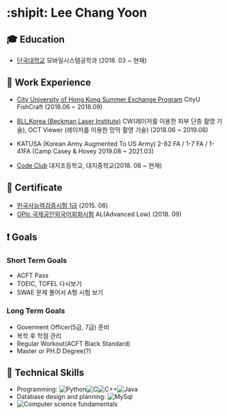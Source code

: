 # :shipit: Lee Chang Yoon


## :mortar_board: Education

- [단국대학교](https://dankook.ac.kr/)  모바일시스템공학과 (2018. 03 ~ 현재) 


## :office: Work Experience

- [City University of Hong Kong Summer Exchange Program](https://github.com/tony2037/CityU_FishCraft)
CityU FishCraft (2018.06 ~ 2018.09)

- [BLI_Korea (Beckman Laser Institute)](https://www.dankook.ac.kr/web/ins33)
CW(레이저를 이용한 피부 단층 촬영 기술), OCT Viewer (레이저를 이용한 망막 촬영 기술)  (2018.06 ~ 2019.08)

- KATUSA (Korean Army Augmented To US Army)
2-82 FA / 1-7 FA / 1-41FA (Camp Casey & Hovey 2019.08 ~ 2021.03)

- [Code Club](https://codeclub.org/en/)
대지조등학교, 대지중학교(2018. 08 ~ 현재)


## :page_facing_up: Certificate

- [한국사능력검증시험 1급](http://www.historyexam.go.kr/main/mainPage.do?netfunnel_key=9F5D4BE9E77F75893F3B76CEA24612C6475080EB264B4AC94C1F1256E020A9FA6DAA4897721A56495842B3C195CE1AF496FAA19A02F68D311306916EE245D1D85186A0AC3058C5455A8880A050846BAABB781E7311EA045B99D06700794B6486C9432C1EAC87FD6972FDD7A1CBE08AF42C302C30) (2015. 06)
- [OPIc 국제공인외국어회화시험](https://www.opic.or.kr/opics/jsp/senior/index.jsp) AL(Advanced Low) (2018. 09)


## :exclamation: Goals

### Short Term Goals
- ACFT Pass
- TOEIC, TOFEL 다시보기
- SWAE 문제 풀어서 A형 시험 보기

### Long Term Goals
- Goverment Officer(5급, 7급) 준비
- 복학 후 학점 관리
- Regular Workout(ACFT Black Standard)
- Master or PH.D Degree(?)


## :wrench: Technical Skills

* Programming: ![Python](https://img.shields.io/badge/Python-brighgreen)![C](https://img.shields.io/badge/C-red)![C++](https://img.shields.io/badge/C++-black)![Java](https://img.shields.io/badge/Java-orange)
* Database design and planning: ![MySql](https://img.shields.io/badge/MySql-333)
* ![Computer science fundamentals](https://img.shields.io/badge/Computer_Science_Fundamentals-4fc08d)

